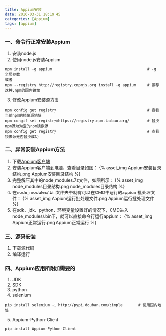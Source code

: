 ```yaml
---
title: Appium安装
date: 2016-03-31 18:19:45
categories: [Appium]
tags: [appium]
---
```


### 一、命令行正常安装Appium
1. 安装node.js
2. 使用node.js安装Appium

<!--more-->

```
npm install -g appium                                           # -g 全局参数
或者
npm --registry http://registry.cnpmjs.org install -g appium     # 推荐这种,npm的国内镜像
```
3. 修改Appium安装源方法
```
npm config get registry                                         # 查看当前npm的镜像源地址
npm congif set registry=https://registry.npm.taobao.org/        # 替换npm源为淘宝的npm镜像源
npm config get registry                                         # 查看镜像源是否替换成功
```

### 二、异常安装Appium方法
1. 下载[Appium客户端](http://appium.io/)
2. 安装Appium客户端到电脑，查看目录如图：
{% asset_img Appium安装目录结构.png Appium安装目录结构 %}
3. 完整解压其中的node_modules.7z文件，如图所示：
{% asset_img node_modules目录结构.png node_modules目录结构 %}
4. 在node_modules/.bin文件夹中就有可以在CMD中运行的appium批处理文件：
{% asset_img Appium运行批处理文件.png Appium运行批处理文件 %}
5. 在sdk、jdk、python、环境变量设置好的情况下，CMD进入node_modules/.bin下，就可以直接命令行运行appium：
{% asset_img Appium正常运行.png Appium正常运行 %}

### 三、源码安装
1. 下载源代码
2. 编译运行


### 四、Appium应用所附加需要的
1. JDK
2. SDK
3. python
4. selenium
```
pip install selenium -i http://pypi.douban.com/simple       # 使用国内地址
```
5. Appium-Python-Client
```
pip install Appium-Python-Client
```